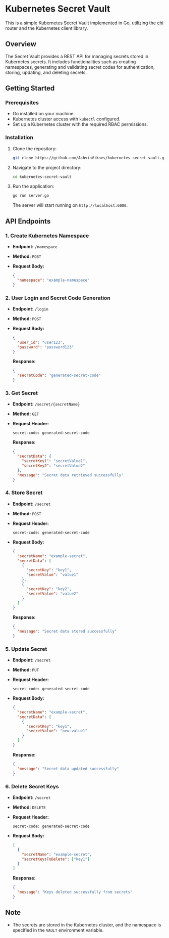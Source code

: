# Kubernetes Secret Vault

This is a simple Kubernetes Secret Vault implemented in Go, utilizing the [chi](https://github.com/go-chi/chi) router and the Kubernetes client library.

## Overview

The Secret Vault provides a REST API for managing secrets stored in Kubernetes secrets. It includes functionalities such as creating namespaces, generating and validating secret codes for authentication, storing, updating, and deleting secrets.

## Getting Started

### Prerequisites

- Go installed on your machine.
- Kubernetes cluster access with `kubectl` configured.
- Set up a Kubernetes cluster with the required RBAC permissions.

### Installation

1. Clone the repository:

   ```bash
   git clone https://github.com/AshvinViknes/kubernetes-secret-vault.git
   ```

2. Navigate to the project directory:

   ```bash
   cd kubernetes-secret-vault
   ```

3. Run the application:

   ```bash
   go run server.go
   ```

   The server will start running on `http://localhost:6000`.

## API Endpoints

### 1. Create Kubernetes Namespace

- **Endpoint:** `/namespace`
- **Method:** `POST`
- **Request Body:**

  ```json
  {
    "namespace": "example-namespace"
  }
  ```

### 2. User Login and Secret Code Generation

- **Endpoint:** `/login`
- **Method:** `POST`
- **Request Body:**

  ```json
  {
    "user_id": "user123",
    "password": "password123"
  }
  ```

  **Response:**

  ```json
  {
    "secretCode": "generated-secret-code"
  }
  ```

### 3. Get Secret

- **Endpoint:** `/secret/{secretName}`
- **Method:** `GET`
- **Request Header:**

  ```
  secret-code: generated-secret-code
  ```

  **Response:**

  ```json
  {
    "secretData": {
      "secretKey1": "secretValue1",
      "secretKey2": "secretValue2"
    },
    "message": "Secret data retrieved successfully"
  }
  ```

### 4. Store Secret

- **Endpoint:** `/secret`
- **Method:** `POST`
- **Request Header:**

  ```
  secret-code: generated-secret-code
  ```

- **Request Body:**

  ```json
  {
    "secretName": "example-secret",
    "secretData": [
      {
        "secretKey": "key1",
        "secretValue": "value1"
      },
      {
        "secretKey": "key2",
        "secretValue": "value2"
      }
    ]
  }
  ```

  **Response:**

  ```json
  {
    "message": "Secret data stored successfully"
  }
  ```

### 5. Update Secret

- **Endpoint:** `/secret`
- **Method:** `PUT`
- **Request Header:**

  ```
  secret-code: generated-secret-code
  ```

- **Request Body:**

  ```json
  {
    "secretName": "example-secret",
    "secretData": [
      {
        "secretKey": "key1",
        "secretValue": "new-value1"
      }
    ]
  }
  ```

  **Response:**

  ```json
  {
    "message": "Secret data updated successfully"
  }
  ```

### 6. Delete Secret Keys

- **Endpoint:** `/secret`
- **Method:** `DELETE`
- **Request Header:**

  ```
  secret-code: generated-secret-code
  ```

- **Request Body:**

  ```json
  [
    {
      "secretName": "example-secret",
      "secretKeysToDelete": ["key1"]
    }
  ]
  ```

  **Response:**

  ```json
  {
    "message": "Keys deleted successfully from secrets"
  }
  ```

## Note

- The secrets are stored in the Kubernetes cluster, and the namespace is specified in the `VAULT` environment variable.